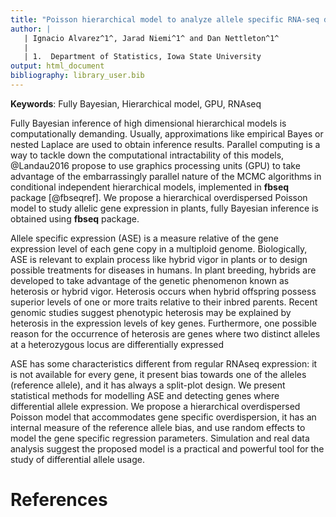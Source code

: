 ```yaml
---
title: "Poisson hierarchical model to analyze allele specific RNA-seq data"
author: |
   | Ignacio Alvarez^1^, Jarad Niemi^1^ and Dan Nettleton^1^
   |
   | 1.  Department of Statistics, Iowa State University
output: html_document
bibliography: library_user.bib
---
```

**Keywords**: Fully Bayesian, Hierarchical model, GPU, RNAseq

Fully Bayesian inference of high dimensional hierarchical models is computationally demanding. Usually, approximations like empirical Bayes or nested Laplace are used to obtain inference results.  Parallel computing is a way to tackle down the computational intractability of this models, @Landau2016 propose to use graphics processing units (GPU) to take advantage of the embarrassingly parallel nature of the MCMC algorithms in conditional independent hierarchical models, implemented in **fbseq** package [@fbseqref]. We propose a hierarchical overdispersed Poisson model to study allelic gene expression in plants, fully Bayesian inference is obtained using **fbseq** package. 

Allele specific expression (ASE) is a measure relative of the gene expression level of each gene copy in a multiploid genome. Biologically, ASE is relevant to explain process like hybrid vigor in plants or to design possible treatments for diseases in humans. In plant breeding, hybrids are developed to take advantage of the genetic phenomenon known as heterosis or hybrid vigor. Heterosis occurs when hybrid offspring possess superior levels of one or more traits relative to their inbred parents. Recent genomic studies suggest phenotypic heterosis may be explained by heterosis in the expression levels of key genes. Furthermore, one possible reason for the occurrence of heterosis are genes where two distinct alleles at a heterozygous locus are differentially expressed

ASE has some characteristics different from regular RNAseq expression: it is not available for every gene, it present bias towards one of the alleles (reference allele), and it has always a split-plot design. We present statistical methods for modelling ASE and detecting genes where differential allele expression.  We propose a hierarchical overdispersed Poisson model that accommodates gene specific overdispersion, it has an internal measure of the reference allele bias, and use random effects to model the gene specific regression parameters. Simulation and real data analysis suggest the proposed model is a practical and powerful tool for the study of differential allele usage.


# References
